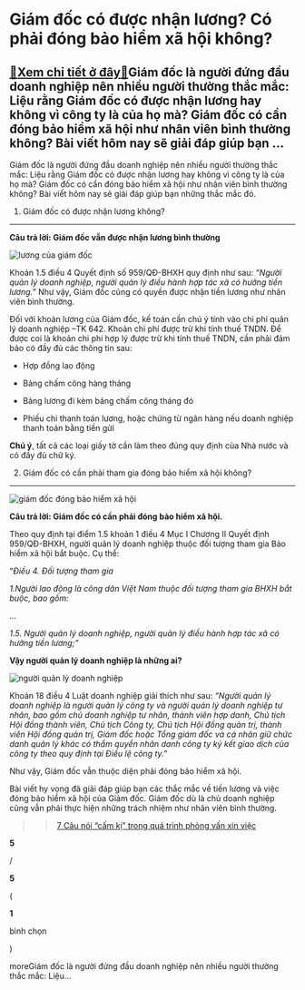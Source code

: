 Giám đốc có được nhận lương? Có phải đóng bảo hiểm xã hội không?
================================================================

[:gift:Xem chi tiết ở đây:gift:](https://hddtvn.com/giam-doc-co-duoc-nhan-luong-co-phai-dong-bao-hiem-xa-hoi-khong/)Giám đốc là người đứng đầu doanh nghiệp nên nhiều người thường thắc mắc: Liệu rằng Giám đốc có được nhận lương hay không vì công ty là của họ mà? Giám đốc có cần đóng bảo hiểm xã hội như nhân viên bình thường không? Bài viết hôm nay sẽ giải đáp giúp bạn …
---------------------------------------------------------------------------------------------------------------------------------------------------------------------------------------------------------------------------------------------------------------

Giám đốc là người đứng đầu doanh nghiệp nên nhiều người thường thắc mắc: Liệu rằng Giám đốc có được nhận lương hay không vì công ty là của họ mà? Giám đốc có cần đóng bảo hiểm xã hội như nhân viên bình thường không? Bài viết hôm nay sẽ giải đáp giúp bạn những thắc mắc đó.


1. Giám đốc có được nhận lương không?
-------------------------------------


**Câu trả lời: Giám đốc vẫn được nhận lương bình thường**


![lương của giám đốc](https://hddtvn.com/wp-content/uploads/2021/01/luong-giam-doc.jpg)


Khoản 1.5 điều 4 Quyết định số 959/QĐ-BHXH quy định như sau: *“Người quản lý doanh nghiệp, người quản lý điều hành hợp tác xã có hưởng tiền lương.”* Như vậy, Giám đốc cũng có quyền được nhận tiền lương như nhân viên bình thường.


Đối với khoản lương của Giám đốc, kế toán cần chú ý tính vào chi phí quản lý doanh nghiệp –TK 642. Khoản chi phí được trừ khi tính thuế TNDN. Để được coi là khoản chi phí hợp lý được trừ khi tính thuế TNDN, cần phải đảm bảo có đầy đủ các thông tin sau:




* Hợp đồng lao động

* Bảng chấm công hàng tháng

* Bảng lương đi kèm bảng chấm công tháng đó

* Phiếu chi thanh toán lương, hoặc chứng từ ngân hàng nếu doanh nghiệp thanh toán bằng tiền gửi



**Chú ý**, tất cả các loại giấy tờ cần làm theo đúng quy định của Nhà nước và có đầy đủ chữ ký.


2. Giám đốc có cần phải tham gia đóng bảo hiểm xã hội không?
------------------------------------------------------------


![giám đốc đóng bảo hiểm xã hội](https://hddtvn.com/wp-content/uploads/2021/01/dong-bao-hiem-xa-hoi-258x300-1.jpg)


**Câu trả lời: Giám đốc có cần phải đóng bảo hiểm xã hội.**


Theo quy định tại điểm 1.5 khoản 1 điều 4 Mục I Chương II Quyết định 959/QĐ-BHXH, người quản lý doanh nghiệp thuộc đối tượng tham gia Bảo hiểm xã hội bắt buộc. Cụ thể:


“*Điều 4. Đối tượng tham gia*


*1.Người lao động là công dân Việt Nam thuộc đối tượng tham gia BHXH bắt buộc, bao gồm:*


*…*


*1.5. Người quản lý doanh nghiệp, người quản lý điều hành hợp tác xã có hưởng tiền lương;”*


**Vậy người quản lý doanh nghiệp là những ai?**


![người quản lý doanh nghiệp](https://hddtvn.com/wp-content/uploads/2021/01/quan-ly-doanh-nghiep.jpg)


Khoản 18 điều 4 Luật doanh nghiệp giải thích như sau: *“Người quản lý doanh nghiệp là người quản lý công ty và người quản lý doanh nghiệp tư nhân, bao gồm chủ doanh nghiệp tư nhân, thành viên hợp danh, Chủ tịch Hội đồng thành viên, Chủ tịch Công ty, Chủ tịch Hội đồng quản trị, thành viên Hội đồng quản trị, Giám đốc hoặc Tổng giám đốc và cá nhân giữ chức danh quản lý khác có thẩm quyền nhân danh công ty ký kết giao dịch của công ty theo quy định tại Điều lệ công ty.”*


Như vậy, Giám đốc vẫn thuộc diện phải đóng bảo hiểm xã hội.


Bài viết hy vọng đã giải đáp giúp bạn các thắc mắc về tiền lương và việc đóng bảo hiểm xã hội của Giảm đốc. Giám đốc dù là chủ doanh nghiệp cũng vẫn phải thực hiện những trách nhiệm như nhân viên bình thường.


>> [7 Câu nói “cấm kị” trong quá trình phỏng vấn xin việc](#)








































**5**  

/  

**5**  

(  

**1**  

  

 bình chọn   

)


moreGiám đốc là người đứng đầu doanh nghiệp nên nhiều người thường thắc mắc: Liệu…

